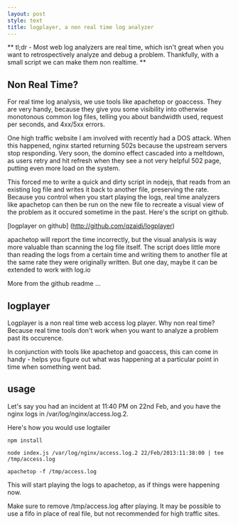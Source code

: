```yaml
---
layout: post
style: text
title: logplayer, a non real time log analyzer
---
```

  
** tl;dr - Most web log analyzers are real time, which isn't great when you want to retrospectively analyze and debug 
a problem. Thankfully, with a small script we can make them non realtime. **

Non Real Time?
--------------

For real time log analysis, we use tools like apachetop or goaccess. They are very handy, because they give you some visibility into otherwise monotonous common log files, telling you about bandwidth used, request per seconds, and 4xx/5xx errors.

One high traffic website I am involved with recently had a DOS attack. When this happened, nginx started returning 502s because the upstream servers stop responding. Very soon, the domino effect cascaded into a meltdown, as users retry and hit refresh when they see a not very helpful 502 page, putting even more load on the system.  

This forced me to write a quick and dirty script in nodejs, that reads from an existing log file and writes it back to another file, preserving the rate. Because you control when you start playing the logs, real time analyzers like apachetop can then be run on the new file to recreate a visual view of the problem as it occured sometime in the past.  Here's the script on github.

[logplayer on github] (http://github.com/qzaidi/logplayer)

apachetop will report the time incorrectly, but the visual analysis is way more valuable than scanning the log file itself.  The script does little more than reading the logs from a certain time and writing them to another file at the same rate they were originally written. But one day, maybe it can be extended to work with log.io 

More from the github readme ...

logplayer
---------

Logplayer is a non real time web access log player. Why non real time? Because real time tools don't work when you want to analyze a problem past its occurence.

In conjunction with tools like apachetop and goaccess, this can come in handy - helps you figure out what was happening at a particular point in time when something went bad.

usage
-----
Let's say you had an incident at 11:40 PM on 22nd Feb, and you have the nginx logs in /var/log/nginx/access.log.2.

Here's how you would use logtailer

```
npm install 

node index.js /var/log/nginx/access.log.2 22/Feb/2013:11:38:00 | tee /tmp/access.log

apachetop -f /tmp/access.log
```

This will start playing the logs to apachetop, as if things were happening now. 

Make sure to remove /tmp/access.log after playing. It may be possible to use a fifo in place of real file, but not recommended for high traffic sites.
